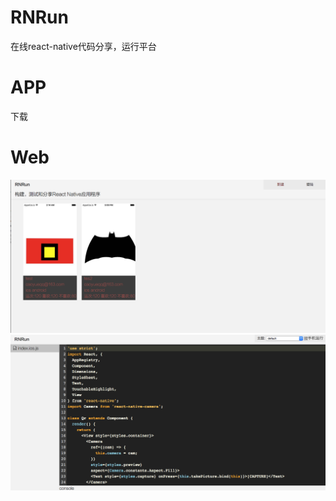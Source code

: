 # RNRun
在线react-native代码分享，运行平台

# APP
 下载
 
# Web
![首页](/public/1111.png)
![明细页](/public/2222.png)

 
